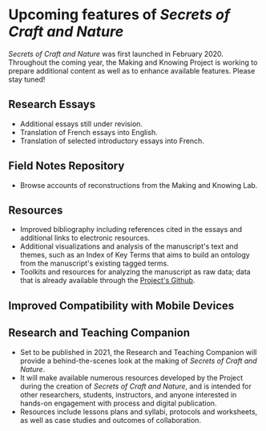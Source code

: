 # Upcoming features of _Secrets of Craft and Nature_

_Secrets of Craft and Nature_ was first launched in February 2020. Throughout the coming year, the Making and Knowing Project is working to prepare additional content as well as to enhance available features. Please stay tuned!

## Research Essays
* Additional essays still under revision.
* Translation of French essays into English.
* Translation of selected introductory essays into French.

## Field Notes Repository
* Browse accounts of reconstructions from the Making and Knowing Lab.

## Resources
* Improved bibliography including references cited in the essays and additional links to electronic resources.
* Additional visualizations and analysis of the manuscript's text and themes, such as an Index of Key Terms that aims to build an ontology from the manuscript's existing tagged terms.
* Toolkits and resources for analyzing the manuscript as raw data; data that is already available through the [Project's Github](https://github.com/cu-mkp/m-k-manuscript-data).

## Improved Compatibility with Mobile Devices

## Research and Teaching Companion
* Set to be published in 2021, the Research and Teaching Companion will provide a behind-the-scenes look at the making of _Secrets of Craft and Nature_.
* It will make available numerous resources developed by the Project during the creation of _Secrets of Craft and Nature_, and is intended for other researchers, students, instructors, and anyone interested in hands-on engagement with process and digital publication.
* Resources include lessons plans and syllabi, protocols and worksheets, as well as case studies and outcomes of collaboration.
